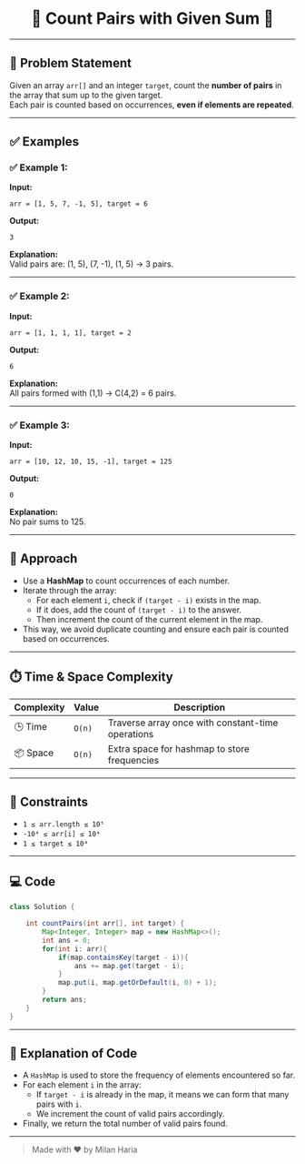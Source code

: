 <h1 align="center">🔗 Count Pairs with Given Sum 🔗</h1>

---

## 📝 Problem Statement

Given an array `arr[]` and an integer `target`, count the **number of pairs** in the array that sum up to the given target.  
Each pair is counted based on occurrences, **even if elements are repeated**.

---

## ✅ Examples

### ✅ Example 1:
**Input:**
```
arr = [1, 5, 7, -1, 5], target = 6
```
**Output:**
```
3
```
**Explanation:**  
Valid pairs are: (1, 5), (7, -1), (1, 5) → 3 pairs.

---

### ✅ Example 2:
**Input:**
```
arr = [1, 1, 1, 1], target = 2
```
**Output:**
```
6
```
**Explanation:**  
All pairs formed with (1,1) → C(4,2) = 6 pairs.

---

### ✅ Example 3:
**Input:**
```
arr = [10, 12, 10, 15, -1], target = 125
```
**Output:**
```
0
```
**Explanation:**  
No pair sums to 125.

---

## 🧠 Approach

- Use a **HashMap** to count occurrences of each number.
- Iterate through the array:
  - For each element `i`, check if `(target - i)` exists in the map.
  - If it does, add the count of `(target - i)` to the answer.
  - Then increment the count of the current element in the map.
- This way, we avoid duplicate counting and ensure each pair is counted based on occurrences.

---

## ⏱️ Time & Space Complexity

| Complexity       | Value     | Description                                      |
|------------------|-----------|--------------------------------------------------|
| 🕒 Time          | `O(n)`    | Traverse array once with constant-time operations |
| 📦 Space         | `O(n)`    | Extra space for hashmap to store frequencies     |

---

## 🎯 Constraints

- `1 ≤ arr.length ≤ 10⁵`
- `-10⁴ ≤ arr[i] ≤ 10⁴`
- `1 ≤ target ≤ 10⁴`

---

## 💻 Code

```java
class Solution {

    int countPairs(int arr[], int target) {
        Map<Integer, Integer> map = new HashMap<>();
        int ans = 0;
        for(int i: arr){
            if(map.containsKey(target - i)){
                ans += map.get(target - i);
            }
            map.put(i, map.getOrDefault(i, 0) + 1);
        }
        return ans;
    }
}
```

---

## 📝 Explanation of Code

- A `HashMap` is used to store the frequency of elements encountered so far.
- For each element `i` in the array:
  - If `target - i` is already in the map, it means we can form that many pairs with `i`.
  - We increment the count of valid pairs accordingly.
- Finally, we return the total number of valid pairs found.

---

> Made with ❤️ by Milan Haria
